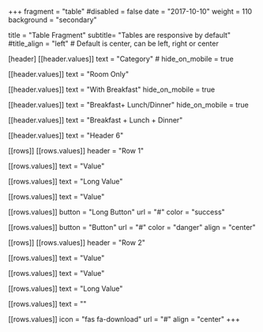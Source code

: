 +++
fragment = "table"
#disabled = false
date = "2017-10-10"
weight = 110
background = "secondary"

title = "Table Fragment"
subtitle= "Tables are responsive by default"
#title_align = "left" # Default is center, can be left, right or center

[header]
  [[header.values]]
    text = "Category"
    # hide_on_mobile = true

  [[header.values]]
    text = "Room Only"

  [[header.values]]
    text = "With Breakfast"
    hide_on_mobile = true

  [[header.values]]
    text = "Breakfast+ Lunch/Dinner"
    hide_on_mobile = true

  [[header.values]]
    text = "Breakfast + Lunch + Dinner"

  [[header.values]]
    text = "Header 6"

[[rows]]
  [[rows.values]]
    header = "Row 1"

  [[rows.values]]
    text = "Value"

  [[rows.values]]
    text = "Long Value"

  [[rows.values]]
    text = "Value"

  [[rows.values]]
    button = "Long Button"
    url = "#"
    color = "success"

  [[rows.values]]
    button = "Button"
    url = "#"
    color = "danger"
    align = "center"

[[rows]]
  [[rows.values]]
    header = "Row 2"

  [[rows.values]]
    text = "Value"

  [[rows.values]]
    text = "Value"

  [[rows.values]]
    text = "Long Value"

  [[rows.values]]
    text = ""

  [[rows.values]]
    icon = "fas fa-download"
    url = "#"
    align = "center"
+++ 